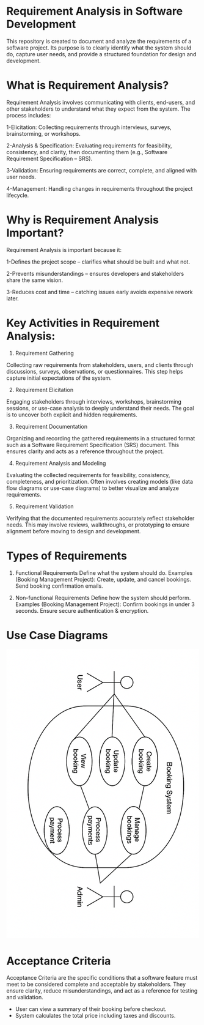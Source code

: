 # Requirement Analysis in Software Development

This repository is created to document and analyze the requirements of a software project. Its purpose is to clearly identify what the system should do, capture user needs, and provide a structured foundation for design and development.

# What is Requirement Analysis?

Requirement Analysis involves communicating with clients, end-users, and other stakeholders to understand what they expect from the system. The process includes:

1-Elicitation: Collecting requirements through interviews, surveys, brainstorming, or workshops.

2-Analysis & Specification: Evaluating requirements for feasibility, consistency, and clarity, then documenting them (e.g., Software Requirement Specification – SRS).

3-Validation: Ensuring requirements are correct, complete, and aligned with user needs.

4-Management: Handling changes in requirements throughout the project lifecycle.

# Why is Requirement Analysis Important?

Requirement Analysis is important because it:

1-Defines the project scope – clarifies what should be built and what not.

2-Prevents misunderstandings – ensures developers and stakeholders share the same vision.

3-Reduces cost and time – catching issues early avoids expensive rework later.

# Key Activities in Requirement Analysis:
1. Requirement Gathering

Collecting raw requirements from stakeholders, users, and clients through discussions, surveys, observations, or questionnaires. This step helps capture initial expectations of the system.

2. Requirement Elicitation

Engaging stakeholders through interviews, workshops, brainstorming sessions, or use-case analysis to deeply understand their needs. The goal is to uncover both explicit and hidden requirements.

3. Requirement Documentation

Organizing and recording the gathered requirements in a structured format such as a Software Requirement Specification (SRS) document. This ensures clarity and acts as a reference throughout the project.

4. Requirement Analysis and Modeling

Evaluating the collected requirements for feasibility, consistency, completeness, and prioritization. Often involves creating models (like data flow diagrams or use-case diagrams) to better visualize and analyze requirements.

5. Requirement Validation

Verifying that the documented requirements accurately reflect stakeholder needs. This may involve reviews, walkthroughs, or prototyping to ensure alignment before moving to design and development.

# Types of Requirements

1. Functional Requirements
Define what the system should do.
Examples (Booking Management Project):
Create, update, and cancel bookings.
Send booking confirmation emails.

2. Non-functional Requirements
Define how the system should perform.
Examples (Booking Management Project):
Confirm bookings in under 3 seconds.
Ensure secure authentication & encryption.

 # Use Case Diagrams 

![Booking System Use Case](alx-booking-uc.png)

# Acceptance Criteria  
Acceptance Criteria are the specific conditions that a software feature must meet to be considered complete and acceptable by stakeholders. They ensure clarity, reduce misunderstandings, and act as a reference for testing and validation.  
- User can view a summary of their booking before checkout.  
- System calculates the total price including taxes and discounts. 
